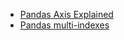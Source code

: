 * [Pandas Axis Explained](https://railsware.com/blog/python-for-machine-learning-pandas-axis-explained/)
* [Pandas multi-indexes](https://pandas.pydata.org/pandas-docs/stable/user_guide/advanced.html)